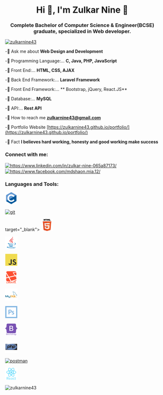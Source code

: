 
<h1 align="center">Hi 👋, I'm Zulkar Nine 👋</h1>
<h3 align="center">Complete Bachelor of Computer Science & Engineer(BCSE) graduate, specialized in Web developer.</h3>


<!-- <p align="left"> <a href="https://github.com/ryo-ma/github-profile-trophy"><img src="https://github-profile-trophy.vercel.app/?username=zulkarnine43" alt="zulkarnine43" /></a> </p> -->
<p align="left"> <a href="https://github.com/ryo-ma/github-profile-trophy"><img src="https://github-profile-trophy.vercel.app/?username=zulkarnine43&theme=flat" alt="zulkarnine43" /></a> </p>

-💬 Ask me about **Web Design and Development**

-💬 Programming Language:... **C, Java, PHP, JavaScript**

-💬 Front End:... **HTML, CSS, AJAX**

-💬 Back End Framework:... **Laravel Framework**

-💬 Front End Framework:... ** Bootstrap, jQuery, React.JS**

-💬 Database:... **MySQL**

-💬 API:... **Rest API**

-💬 How to reach me **zulkarnine43@gmail.com**

-💬 Portfolio Website [https://zulkarnine43.github.io/portfolio/](https://zulkarnine43.github.io/portfolio/)

-💬 Fact **I believes hard working, honesty and good working make success**

<h3 align="left">Connect with me:</h3>
<p align="left">
<a href="https://linkedin.com/in/https://www.linkedin.com/in/zulkar-nine-065a87173/" target="blank"><img align="center" src="https://raw.githubusercontent.com/rahuldkjain/github-profile-readme-generator/master/src/images/icons/Social/linked-in-alt.svg" alt="https://www.linkedin.com/in/zulkar-nine-065a87173/" height="30" width="40" /></a>
<a href="https://fb.com/https://www.facebook.com/mdshaon.mia.12/" target="blank"><img align="center" src="https://raw.githubusercontent.com/rahuldkjain/github-profile-readme-generator/master/src/images/icons/Social/facebook.svg" alt="https://www.facebook.com/mdshaon.mia.12/" height="30" width="40" /></a>
</p>

<h3 align="left">Languages and Tools:</h3>
<p align="left">  
  
  <a href="https://www.cprogramming.com/" target="_blank"> <img src="https://raw.githubusercontent.com/devicons/devicon/master/icons/c/c-original.svg" alt="c" width="40" height="40"/> </a>  
  
 <a href="https://git-scm.com/" target="_blank"> <img src="https://www.vectorlogo.zone/logos/git-scm/git-scm-icon.svg" alt="git" width="40" height="40"/> </a>  
  
  target="_blank"> <img src="https://raw.githubusercontent.com/devicons/devicon/master/icons/html5/html5-original-wordmark.svg" alt="html5" width="40" height="40"/> </a> 
  
  <a href="https://www.java.com" target="_blank"> <img src="https://raw.githubusercontent.com/devicons/devicon/master/icons/java/java-original.svg" alt="java" width="40" height="40"/> </a> 
  
  <a href="https://developer.mozilla.org/en-US/docs/Web/JavaScript" target="_blank"> <img src="https://raw.githubusercontent.com/devicons/devicon/master/icons/javascript/javascript-original.svg" alt="javascript" width="40" height="40"/> </a>
  
  <a href="https://laravel.com/" target="_blank"> <img src="https://raw.githubusercontent.com/devicons/devicon/master/icons/laravel/laravel-plain-wordmark.svg" alt="laravel" width="40" height="40"/>

</a> <a href="https://www.mysql.com/" target="_blank"> <img src="https://raw.githubusercontent.com/devicons/devicon/master/icons/mysql/mysql-original-wordmark.svg" alt="mysql" width="40" height="40"/> </a> 

<a href="https://www.photoshop.com/en" target="_blank"> <img src="https://raw.githubusercontent.com/devicons/devicon/master/icons/photoshop/photoshop-line.svg" alt="photoshop" width="40" height="40"/> </a> 

<a href="https://getbootstrap.com" target="_blank"> <img src="https://raw.githubusercontent.com/devicons/devicon/master/icons/bootstrap/bootstrap-plain-wordmark.svg" alt="bootstrap" width="40" height="40"/> </a>

<a href="https://www.php.net" target="_blank"> <img src="https://raw.githubusercontent.com/devicons/devicon/master/icons/php/php-original.svg" alt="php" width="40" height="40"/> </a> 

<a href="https://postman.com" target="_blank"> <img src="https://www.vectorlogo.zone/logos/getpostman/getpostman-icon.svg" alt="postman" width="40" height="40"/> </a> 

<a href="https://reactjs.org/" target="_blank"> <img src="https://raw.githubusercontent.com/devicons/devicon/master/icons/react/react-original-wordmark.svg" alt="react" width="40" height="40"/> </a>  

<!-- <a href="https://vuejs.org/" target="_blank"> <img src="https://raw.githubusercontent.com/devicons/devicon/master/icons/vuejs/vuejs-original-wordmark.svg" alt="vuejs" width="40" height="40"/> </a> </p> -->

<p><img align="left" src="https://github-readme-stats.vercel.app/api/top-langs?username=zulkarnine43&show_icons=true&locale=en&layout=compact" alt="zulkarnine43" /></p>

<!-- <p>&nbsp;<img align="center" src="https://github-readme-stats.vercel.app/api?username=zulkarnine43&show_icons=true&locale=en" alt="zulkarnine43" /></p> -->



